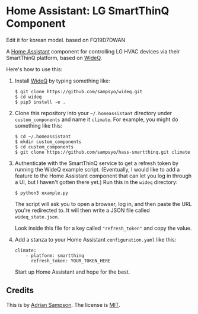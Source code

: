 Home Assistant: LG SmartThinQ Component
=======================================

Edit it for korean model. based on FQ19D7DWAN


A [Home Assistant][hass] component for controlling LG HVAC devices via their SmartThinQ platform, based on [WideQ][].

[hass]: https://home-assistant.io
[wideq]: https://github.com/sampsyo/wideq

Here's how to use this:

1. Install [WideQ][] by typing something like:

       $ git clone https://github.com/sampsyo/wideq.git
       $ cd wideq
       $ pip3 install -e .

2. Clone this repository into your `~/.homeassistant` directory under `custom_components` and name it `climate`. For example, you might do something like this:

       $ cd ~/.homeassistant
       $ mkdir custom_components
       $ cd custom_components
       $ git clone https://github.com/sampsyo/hass-smartthinq.git climate

3. Authenticate with the SmartThinQ service to get a refresh token by running the WideQ example script. (Eventually, I would like to add a feature to the Home Assistant component that can let you log in through a UI, but I haven't gotten there yet.) Run this in the `wideq` directory:

       $ python3 example.py

   The script will ask you to open a browser, log in, and then paste the URL you're redirected to. It will then write a JSON file called `wideq_state.json`.

   Look inside this file for a key called `"refresh_token"` and copy the value.

4. Add a stanza to your Home Assistant `configuration.yaml` like this:

       climate:
           - platform: smartthinq
             refresh_token: YOUR_TOKEN_HERE

   Start up Home Assistant and hope for the best.

Credits
-------

This is by [Adrian Sampson][adrian]. The license is [MIT][].

[adrian]: http://www.cs.cornell.edu/~asampson/
[mit]: https://opensource.org/licenses/MIT
